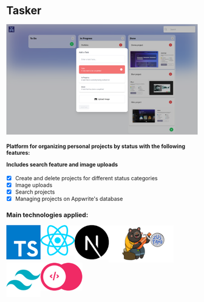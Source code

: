 # Tasker

<img src="app/assets/tasker.png" alt="Tasker" width="1800" />

<h4>Platform for organizing personal projects by status with the following features:
 
  Includes search feature and image uploads</h4>

- [x] Create and delete projects for different status categories
- [x] Image uploads
- [x] Search projects
- [x] Managing projects on Appwrite's database

<h3>Main technologies applied:</h3>

<img src="app/assets/typescript.svg" alt="TypeScript" align="left" width="90"/>
<img src="app/assets/react.svg" alt="React.js" align="left" width="90"/>
<img src="app/assets/nextjs.svg" alt="Next.js" align="left" width="90"/>
<img src="app/assets/zustand.png" alt="Zustand" align="left" width="170"/>
<img src="app/assets/tailwind.svg" alt="TailwindCSS" align="left" width="90"/>
<img src="app/assets/appwrite.png" alt="Appwrite" align="left" width="110"/>
